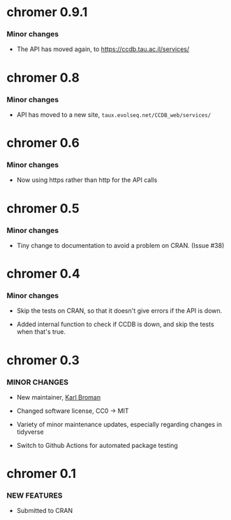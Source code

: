 chromer 0.9.1
=============

### Minor changes

* The API has moved again, to <https://ccdb.tau.ac.il/services/>


chromer 0.8
===========

### Minor changes

* API has moved to a new site, `taux.evolseq.net/CCDB_web/services/`


chromer 0.6
=============

### Minor changes

* Now using https rather than http for the API calls


chromer 0.5
=============

### Minor changes

* Tiny change to documentation to avoid a problem on CRAN. (Issue #38)


chromer 0.4
=============

### Minor changes

* Skip the tests on CRAN, so that it doesn't give errors if the
  API is down.

* Added internal function to check if CCDB is down, and skip the tests
  when that's true.


chromer 0.3
=============

### MINOR CHANGES

* New maintainer, [Karl Broman](https://kbroman.org)

* Changed software license, CC0 -> MIT

* Variety of minor maintenance updates, especially regarding changes
  in tidyverse

* Switch to Github Actions for automated package testing


chromer 0.1
============

### NEW FEATURES

* Submitted to CRAN
